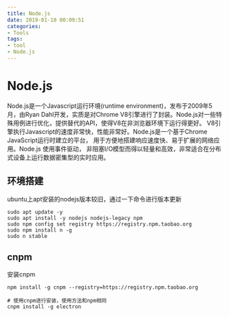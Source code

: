 ```yaml
---
title: Node.js
date: 2019-01-10 00:09:51
categories:
- Tools
tags:
- tool
- Node.js
---
```

# Node.js

Node.js是一个Javascript运行环境(runtime environment)，发布于2009年5月，由Ryan Dahl开发，实质是对Chrome V8引擎进行了封装。Node.js对一些特殊用例进行优化，提供替代的API，使得V8在非浏览器环境下运行得更好。 V8引擎执行Javascript的速度非常快，性能非常好。Node.js是一个基于Chrome JavaScript运行时建立的平台， 用于方便地搭建响应速度快、易于扩展的网络应用。Node.js 使用事件驱动， 非阻塞I/O模型而得以轻量和高效，非常适合在分布式设备上运行数据密集型的实时应用。
<!--more-->

## 环境搭建

ubuntu上apt安装的nodejs版本较旧，通过一下命令进行版本更新
```shell
sudo apt update -y
sudo apt install -y nodejs nodejs-legacy npm
sudo npm config set registry https://registry.npm.taobao.org
sudo npm install n -g
sudo n stable
```

## cnpm

安装cnpm
```shell
npm install -g cnpm --registry=https://registry.npm.taobao.org

# 使用cnpm进行安装，使用方法和npm相同
cnpm install -g electron
```